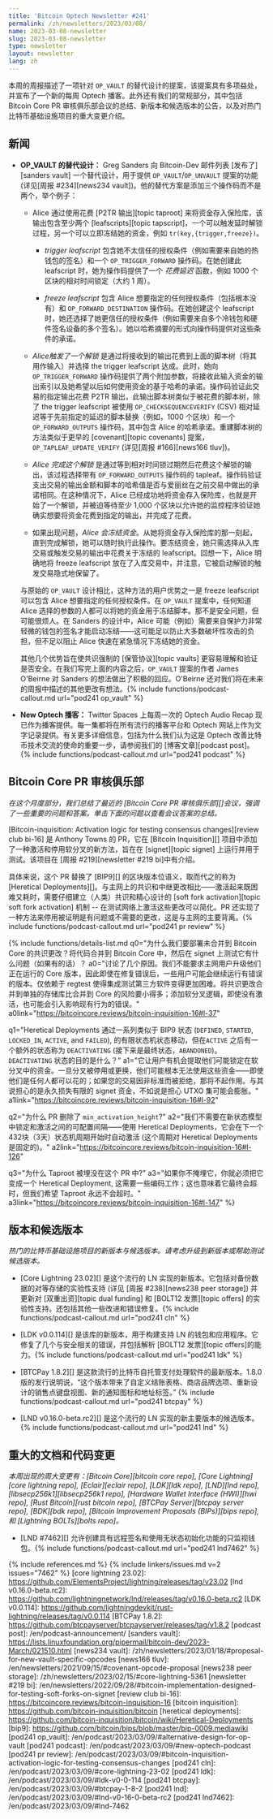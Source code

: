 ```yaml
---
title: 'Bitcoin Optech Newsletter #241'
permalink: /zh/newsletters/2023/03/08/
name: 2023-03-08-newsletter
slug: 2023-03-08-newsletter
type: newsletter
layout: newsletter
lang: zh
---
```

本周的周报描述了一项针对 `OP_VAULT` 的替代设计的提案，该提案具有多项益处，并宣布了一个新的每周 Optech 播客。此外还有我们的常规部分，其中包括 Bitcoin Core PR 审核俱乐部会议的总结、新版本和候选版本的公告，以及对热门比特币基础设施项目的重大变更介绍。

## 新闻

- **OP_VAULT 的替代设计：** Greg Sanders 向 Bitcoin-Dev 邮件列表 [发布了][sanders vault] 一个替代设计，用于提供 `OP_VAULT`/`OP_UNVAULT` 提案的功能 (详见[周报 #234][news234 vault])。他的替代方案是添加三个操作码而不是两个，举个例子：

    - Alice 通过使用花费 [P2TR 输出][topic taproot] 来将资金存入保险库，该输出包含至少两个 [leafscripts][topic tapscript]，一个可以触发延时解锁过程，另一个可以立即冻结她的资金，例如 `tr(key,{trigger,freeze})`。

      - *trigger leafscript* 包含她不太信任的授权条件（例如需要来自她的热钱包的签名）和一个 `OP_TRIGGER_FORWARD` 操作码。在她创建此 leafscript 时，她为操作码提供了一个 *花费延迟* 函数，例如 1000 个区块的相对时间锁定（大约 1 周）。

      - *freeze leafscript* 包含 Alice 想要指定的任何授权条件（包括根本没有）和 `OP_FORWARD_DESTINATION` 操作码。在她创建这个 leafscript 时，她还选择了她更信任的授权条件（例如需要来自多个冷钱包和硬件签名设备的多个签名）。她以哈希摘要的形式向操作码提供对这些条件的承诺。

    - *Alice触发了一个解锁* 是通过将接收到的输出花费到上面的脚本树（将其用作输入）并选择 the trigger leafscript 达成。此时，她向 `OP_TRIGGER_FORWARD` 操作码提供了两个附加参数，将接收此输入资金的输出索引以及她希望以后如何使用资金的基于哈希的承诺。操作码验证此交易的指定输出花费 P2TR 输出，此输出脚本树类似于被花费的脚本树，除了 the trigger leafscript 被使用 `OP_CHECKSEQUENCEVERIFY` (CSV) 相对延迟等于先前指定的延迟的脚本替换（例如，1000 个区块）和一个 `OP_FORWARD_OUTPUTS` 操作码，其中包含 Alice 的哈希承诺。重建脚本树的方法类似于更早的 [covenant][topic covenants] 提案，`OP_TAPLEAF_UPDATE_VERIFY` (详见[周报 #166][news166 tluv])。

    - *Alice 完成这个解锁* 是通过等到相对时间锁过期然后花费这个解锁的输出，该过程选择带有 `OP_FORWARD_OUTPUTS` 操作码的 tapleaf。操作码验证支出交易的输出金额和脚本的哈希值是否与爱丽丝在之前交易中做出的承诺相同。在这种情况下，Alice 已经成功地将资金存入保险库，也就是开始了一个解锁，并被迫等待至少 1,000 个区块以允许她的监控程序验证她确实想要将资金花费到指定的输出，并完成了花费。

    - 如果出现问题，*Alice 会冻结资金*。从她将资金存入保险库的那一刻起，直到完成解锁，她可以随时执行此操作。要冻结资金，她只需选择从入库交易或触发交易的输出中花费关于冻结的 leafscript。回想一下，Alice 明确地将 freeze leafscript 放在了入库交易中，并注意，它被启动解锁的触发交易隐式地保留了。

  与原始的 `OP_VAULT` 设计相比，这种方法的用户优势之一是 freeze leafscript 可以包含 Alice 想要指定的任何授权条件。在 `OP_VAULT`
  提案中，任何知道 Alice 选择的参数的人都可以将她的资金用于冻结脚本。那不是安全问题，但可能很烦人。在 Sanders 的设计中，Alice 可能（例如）需要来自保护力非常轻微的钱包的签名才能启动冻结——这可能足以防止大多数破坏性攻击的负担，但不足以阻止 Alice 快速在紧急情况下冻结她的资金。

  其他几个优势旨在使共识强制的
  [保管协议][topic vaults] 更容易理解和验证是否安全。在我们写完上面的内容之后，`OP_VAULT` 提案的作者 James O'Beirne 对 Sanders 的想法做出了积极的回应。O'Beirne 还对我们将在未来的周报中描述的其他更改有想法。{% include functions/podcast-callout.md url="pod241 op_vault" %}

- **New Optech 播客：** Twitter Spaces 上每周一次的 Optech Audio Recap 现已作为播客提供。每一集都将在所有流行的播客平台和 Optech 网站上作为文字记录提供。有关更多详细信息，包括为什么我们认为这是 Optech 改善比特币技术交流的使命的重要一步，请参阅我们的 [博客文章][podcast post]。{% include functions/podcast-callout.md url="pod241 podcast" %}

## Bitcoin Core PR 审核俱乐部

*在这个月度部分，我们总结了最近的 [Bitcoin Core PR 审核俱乐部][]会议，强调了一些重要的问题和答案。单击下面的问题以查看会议答案的总结。*

[Bitcoin-inquisition: Activation logic for testing consensus changes][review club bi-16]
是 Anthony Towns 的 PR，它在 [Bitcoin Inquisition][] 项目中添加了一种激活和停用软分叉的新方法，旨在在 [signet][topic signet]
上运行并用于测试。该项目在 [周报 #219][newsletter #219 bi]中有介绍。

具体来说，这个 PR 替换了 [BIP9][] 的区块版本位语义，取而代之的称为 [Heretical Deployments][]。与主网上的共识和中继更改相比——激活起来既困难又耗时，需要仔细建立（人类）共识和精心设计的 [soft fork activation][topic soft fork activation] 机制 -- 在测试网络上激活这些更改可以简化。PR 还实现了一种方法来停用被证明是有问题或不需要的更改，这是与主网的主要背离。{% include
functions/podcast-callout.md url="pod241 pr review" %}

{% include functions/details-list.md
  q0="为什么我们要部署未合并到 Bitcoin Core 的共识更改？将代码合并到 Bitcoin Core 中，然后在 signet 上测试它有什么问题（如果有的话）？
  a0="讨论了几个原因。我们不能要求主网用户升级他们正在运行的 Core 版本，因此即使在修复错误后，一些用户可能会继续运行有错误的版本。仅依赖于 regtest 使得集成测试第三方软件变得更加困难。将共识更改合并到单独的存储库比合并到 Core 的风险要小得多；添加软分叉逻辑，即使没有激活，也可能会引入影响现有行为的错误。"
  a0link="https://bitcoincore.reviews/bitcoin-inquisition-16#l-37"

  q1="Heretical Deployments 通过一系列类似于 BIP9 状态
      (`DEFINED`, `STARTED`, `LOCKED_IN`, `ACTIVE`, and `FAILED`),
      的有限状态机状态移动，但在`ACTIVE` 之后有一个额外的状态称为 `DEACTIVATING`
      (接下来是最终状态，`ABANDONED`)。`DEACTIVATING` 状态的目的是什么？"
  a1="它让用户有机会提取他们可能锁定在软分叉中的资金。一旦分叉被停用或更换，他们可能根本无法使用这些资金——即使他们是任何人都可以花的；如果您的交易因非标准而被拒绝，那将不起作用。与其说担心的是永久损失有限的 signet 资金，不如说是担心 UTXO 集可能会膨胀。"
  a1link="https://bitcoincore.reviews/bitcoin-inquisition-16#l-92"

  q2="为什么 PR 删除了 `min_activation_height`?"
  a2="我们不需要在新状态模型中锁定和激活之间的可配置间隔——使用 Heretical Deployments，它会在下一个 432块（3天）状态机周期开始时自动激活 (这个周期对 Heretical Deployments 是固定的)。"
  a2link="https://bitcoincore.reviews/bitcoin-inquisition-16#l-126"

  q3="为什么 Taproot 被埋没在这个 PR 中?"
  a3="如果你不掩埋它，你就必须把它变成一个 Heretical Deployment,
      这需要一些编码工作；这也意味着它最终会超时，但我们希望 Taproot 永远不会超时。"
  a3link="https://bitcoincore.reviews/bitcoin-inquisition-16#l-147"
%}

## 版本和候选版本

*热门的比特币基础设施项目的新版本与候选版本。请考虑升级到新版本或帮助测试候选版本。*

- [Core Lightning 23.02][] 是这个流行的 LN 实现的新版本。它包括对备份数据的对等存储的实验性支持 (详见 [周报 #238][news238 peer storage]) 并更新对 [双重出资][topic dual funding] 和 [BOLT12 发票][topic offers] 的实验性支持。还包括其他一些改进和错误修复。{% include functions/podcast-callout.md url="pod241 cln" %}

- [LDK v0.0.114][] 是该库的新版本，用于构建支持 LN 的钱包和应用程序。它修复了几个与安全相关的错误，并包括解析 [BOLT12 发票][topic
  offers]的能力。{% include functions/podcast-callout.md url="pod241 ldk" %}

- [BTCPay 1.8.2][] 是这款流行的比特币自托管支付处理软件的最新版本。1.8.0 版的发行说明说，“这个版本带来了自定义结账表格、商店品牌选项、重新设计的销售点键盘视图、新的通知图标和地址标签。” {% include functions/podcast-callout.md url="pod241 btcpay" %}

- [LND v0.16.0-beta.rc2][] 是这个流行的 LN 实现的新主要版本的候选版本。{% include functions/podcast-callout.md url="pod241 lnd" %}

## 重大的文档和代码变更


*本周出现的周大变更有：[Bitcoin Core][bitcoin core repo], [Core
Lightning][core lightning repo], [Eclair][eclair repo], [LDK][ldk repo],
[LND][lnd repo], [libsecp256k1][libsecp256k1 repo], [Hardware Wallet
Interface (HWI)][hwi repo], [Rust Bitcoin][rust bitcoin repo], [BTCPay
Server][btcpay server repo], [BDK][bdk repo], [Bitcoin Improvement
Proposals (BIPs)][bips repo], 和 [Lightning BOLTs][bolts repo]。*

- [LND #7462][] 允许创建具有远程签名和使用无状态初始化功能的只监视钱包。{% include functions/podcast-callout.md url="pod241 lnd7462" %}

{% include references.md %}
{% include linkers/issues.md v=2 issues="7462" %}
[core lightning 23.02]: https://github.com/ElementsProject/lightning/releases/tag/v23.02
[lnd v0.16.0-beta.rc2]: https://github.com/lightningnetwork/lnd/releases/tag/v0.16.0-beta.rc2
[LDK v0.0.114]: https://github.com/lightningdevkit/rust-lightning/releases/tag/v0.0.114
[BTCPay 1.8.2]: https://github.com/btcpayserver/btcpayserver/releases/tag/v1.8.2
[podcast post]: /en/podcast-announcement/
[sanders vault]: https://lists.linuxfoundation.org/pipermail/bitcoin-dev/2023-March/021510.html
[news234 vault]: /zh/newsletters/2023/01/18/#proposal-for-new-vault-specific-opcodes
[news166 tluv]: /en/newsletters/2021/09/15/#covenant-opcode-proposal
[news238 peer storage]: /zh/newsletters/2023/02/15/#core-lightning-5361
[newsletter #219 bi]: /en/newsletters/2022/09/28/#bitcoin-implementation-designed-for-testing-soft-forks-on-signet
[review club bi-16]: https://bitcoincore.reviews/bitcoin-inquisition-16
[bitcoin inquisition]: https://github.com/bitcoin-inquisition/bitcoin
[heretical deployments]: https://github.com/bitcoin-inquisition/bitcoin/wiki/Heretical-Deployments
[bip9]: https://github.com/bitcoin/bips/blob/master/bip-0009.mediawiki
[pod241 op_vault]: /en/podcast/2023/03/09/#alternative-design-for-op-vault
[pod241 podcast]: /en/podcast/2023/03/09/#new-optech-podcast
[pod241 pr review]: /en/podcast/2023/03/09/#bitcoin-inquisition-activation-logic-for-testing-consensus-changes
[pod241 cln]: /en/podcast/2023/03/09/#core-lightning-23-02
[pod241 ldk]: /en/podcast/2023/03/09/#ldk-v0-0-114
[pod241 btcpay]: /en/podcast/2023/03/09/#btcpay-1-8-2
[pod241 lnd]: /en/podcast/2023/03/09/#lnd-v0-16-0-beta-rc2
[pod241 lnd7462]: /en/podcast/2023/03/09/#lnd-7462

